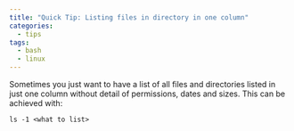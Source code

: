 ```yaml
---
title: "Quick Tip: Listing files in directory in one column"
categories:
  - tips
tags:
  - bash
  - linux
---
```


Sometimes you just want to have a list of all files and directories listed in just one column without detail of permissions, dates and sizes. This can be achieved with:

`ls -1 <what to list>`

